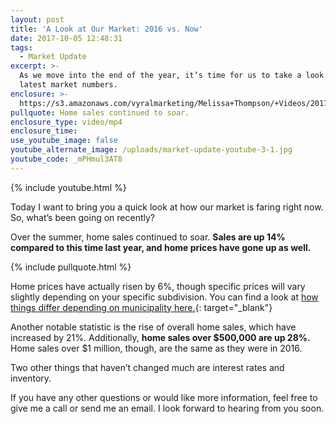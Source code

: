```yaml
---
layout: post
title: 'A Look at Our Market: 2016 vs. Now'
date: 2017-10-05 12:48:31
tags:
  - Market Update
excerpt: >-
  As we move into the end of the year, it’s time for us to take a look at the
  latest market numbers.
enclosure: >-
  https://s3.amazonaws.com/vyralmarketing/Melissa+Thompson/+Videos/2017/October/Memphis+Real+Estate+Agent-+A+Look+at+Our+Market-+2016+vs.+Now.mp4
pullquote: Home sales continued to soar.
enclosure_type: video/mp4
enclosure_time:
use_youtube_image: false
youtube_alternate_image: /uploads/market-update-youtube-3-1.jpg
youtube_code: _mPHmul3AT8
---
```



{% include youtube.html %}

Today I want to bring you a quick look at how our market is faring right now. So, what’s been going on recently?

Over the summer, home sales continued to soar. **Sales are up 14% compared to this time last year, and home prices have gone up as well.**

{% include pullquote.html %}

Home prices have actually risen by 6%, though specific prices will vary slightly depending on your specific subdivision. You can find a look at [how things differ depending on municipality here.](https://s3.amazonaws.com/vyralmarketing/Melissa+Thompson/Blog+Attachments/municipalities.jpg){: target="_blank"}

Another notable statistic is the rise of overall home sales, which have increased by 21%. Additionally, **home sales over $500,000 are up 28%.** Home sales over $1 million, though, are the same as they were in 2016.

Two other things that haven’t changed much are interest rates and inventory.

If you have any other questions or would like more information, feel free to give me a call or send me an email. I look forward to hearing from you soon.